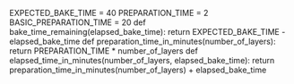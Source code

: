 EXPECTED_BAKE_TIME = 40
PREPARATION_TIME = 2
BASIC_PREPARATION_TIME = 20
def bake_time_remaining(elapsed_bake_time): 
    return EXPECTED_BAKE_TIME - elapsed_bake_time
def preparation_time_in_minutes(number_of_layers):
    return PREPARATION_TIME * number_of_layers
def elapsed_time_in_minutes(number_of_layers, elapsed_bake_time):
    return preparation_time_in_minutes(number_of_layers) + elapsed_bake_time
